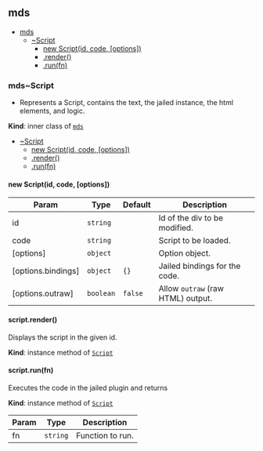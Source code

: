 <a name="module_mds"></a>

## mds

* [mds](#module_mds)
    * [~Script](#module_mds..Script)
        * [new Script(id, code, [options])](#new_module_mds..Script_new)
        * [.render()](#module_mds..Script+render)
        * [.run(fn)](#module_mds..Script+run)

<a name="module_mds..Script"></a>

### mds~Script
- Represents a Script, contains the text, the jailed instance, the html elements, and logic.

**Kind**: inner class of [<code>mds</code>](#module_mds)  

* [~Script](#module_mds..Script)
    * [new Script(id, code, [options])](#new_module_mds..Script_new)
    * [.render()](#module_mds..Script+render)
    * [.run(fn)](#module_mds..Script+run)

<a name="new_module_mds..Script_new"></a>

#### new Script(id, code, [options])

| Param | Type | Default | Description |
| --- | --- | --- | --- |
| id | <code>string</code> |  | Id of the div to be modified. |
| code | <code>string</code> |  | Script to be loaded. |
| [options] | <code>object</code> |  | Option object. |
| [options.bindings] | <code>object</code> | <code>{}</code> | Jailed bindings for the code. |
| [options.outraw] | <code>boolean</code> | <code>false</code> | Allow `outraw` (raw HTML) output. |

<a name="module_mds..Script+render"></a>

#### script.render()
Displays the script in the given id.

**Kind**: instance method of [<code>Script</code>](#module_mds..Script)  
<a name="module_mds..Script+run"></a>

#### script.run(fn)
Executes the code in the jailed plugin and returns

**Kind**: instance method of [<code>Script</code>](#module_mds..Script)  

| Param | Type | Description |
| --- | --- | --- |
| fn | <code>string</code> | Function to run. |


